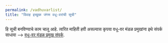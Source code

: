 ```yaml
---
permalink: /vadhuvarlist/
title: "विवाह इच्छुक जंगम वधू-वरांची सूची"
---
```



हि सूची बनविण्याचे काम चालू आहे. त्वरित माहिती हवी असल्यास कृपया वधू-वर मंडळ प्रमुखांना इथे संपर्क साधावा -->  [वधू-वर मंडळ प्रमुख संपर्क](/vadhuvar/).
